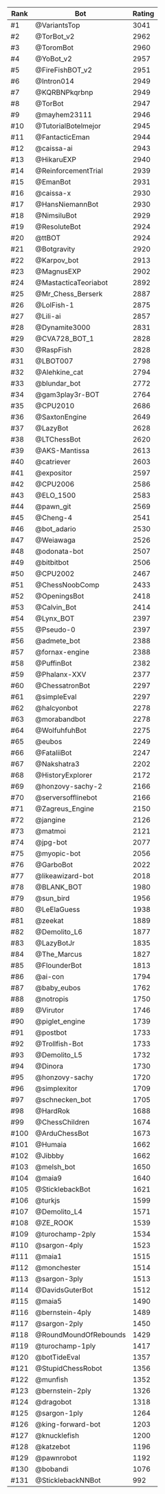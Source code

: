 Rank|Bot|Rating
---|---|---
#1|@VariantsTop|3041
#2|@TorBot_v2|2962
#3|@ToromBot|2960
#4|@YoBot_v2|2957
#5|@FireFishBOT_v2|2951
#6|@Intron014|2949
#7|@KQRBNPkqrbnp|2949
#8|@TorBot|2947
#9|@mayhem23111|2946
#10|@TutorialBotelmejor|2945
#11|@FantacticEman|2944
#12|@caissa-ai|2943
#13|@HikaruEXP|2940
#14|@ReinforcementTrial|2939
#15|@EmanBot|2931
#16|@caissa-x|2930
#17|@HansNiemannBot|2930
#18|@NimsiluBot|2929
#19|@ResoluteBot|2924
#20|@ttBOT|2924
#21|@Botgravity|2920
#22|@Karpov_bot|2913
#23|@MagnusEXP|2902
#24|@MastacticaTeoriabot|2892
#25|@Mr_Chess_Berserk|2887
#26|@LolFish-1|2875
#27|@Lili-ai|2857
#28|@Dynamite3000|2831
#29|@CVA728_BOT_1|2828
#30|@RaspFish|2828
#31|@LBOT007|2798
#32|@Alehkine_cat|2794
#33|@blundar_bot|2772
#34|@gam3play3r-BOT|2764
#35|@CPU2010|2686
#36|@SaxtonEngine|2649
#37|@LazyBot|2628
#38|@LTChessBot|2620
#39|@AKS-Mantissa|2613
#40|@catriever|2603
#41|@expositor|2597
#42|@CPU2006|2586
#43|@ELO_1500|2583
#44|@pawn_git|2569
#45|@Cheng-4|2541
#46|@bot_adario|2530
#47|@Weiawaga|2526
#48|@odonata-bot|2507
#49|@bitbitbot|2506
#50|@CPU2002|2467
#51|@ChessNoobComp|2433
#52|@OpeningsBot|2418
#53|@Calvin_Bot|2414
#54|@Lynx_BOT|2397
#55|@Pseudo-0|2397
#56|@admete_bot|2388
#57|@fornax-engine|2388
#58|@PuffinBot|2382
#59|@Phalanx-XXV|2377
#60|@ChessatronBot|2297
#61|@simpleEval|2297
#62|@halcyonbot|2278
#63|@morabandbot|2278
#64|@WolfuhfuhBot|2275
#65|@eubos|2249
#66|@FataliiBot|2247
#67|@Nakshatra3|2202
#68|@HistoryExplorer|2172
#69|@honzovy-sachy-2|2166
#70|@serversofflinebot|2166
#71|@Zagreus_Engine|2150
#72|@jangine|2126
#73|@matmoi|2121
#74|@jpg-bot|2077
#75|@myopic-bot|2056
#76|@GarboBot|2022
#77|@likeawizard-bot|2018
#78|@BLANK_BOT|1980
#79|@sun_bird|1956
#80|@LeElaGuess|1938
#81|@zeekat|1889
#82|@Demolito_L6|1877
#83|@LazyBotJr|1835
#84|@The_Marcus|1827
#85|@FlounderBot|1813
#86|@ai-con|1794
#87|@baby_eubos|1762
#88|@notropis|1750
#89|@Virutor|1746
#90|@piglet_engine|1739
#91|@postbot|1733
#92|@Trollfish-Bot|1733
#93|@Demolito_L5|1732
#94|@Dinora|1730
#95|@honzovy-sachy|1720
#96|@simplexitor|1709
#97|@schnecken_bot|1705
#98|@HardRok|1688
#99|@ChessChildren|1674
#100|@ArduChessBot|1673
#101|@Humaia|1662
#102|@Jibbby|1662
#103|@melsh_bot|1650
#104|@maia9|1640
#105|@SticklebackBot|1621
#106|@turkjs|1599
#107|@Demolito_L4|1571
#108|@ZE_ROOK|1539
#109|@turochamp-2ply|1534
#110|@sargon-4ply|1523
#111|@maia1|1515
#112|@monchester|1514
#113|@sargon-3ply|1513
#114|@DavidsGuterBot|1512
#115|@maia5|1490
#116|@bernstein-4ply|1489
#117|@sargon-2ply|1450
#118|@RoundMoundOfRebounds|1429
#119|@turochamp-1ply|1417
#120|@botTideEval|1357
#121|@StupidChessRobot|1356
#122|@munfish|1352
#123|@bernstein-2ply|1326
#124|@dragobot|1318
#125|@sargon-1ply|1264
#126|@king-forward-bot|1203
#127|@knucklefish|1200
#128|@katzebot|1196
#129|@pawnrobot|1192
#130|@bobandi|1076
#131|@SticklebackNNBot|992
